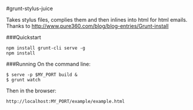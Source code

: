 #grunt-stylus-juice

Takes stylus files, complies them and then inlines into html for html emails. Thanks to http://www.pure360.com/blog/blog-entries/Grunt-install




###Quickstart

```
npm install grunt-cli serve -g
npm install
```


###Running
On the command line:
```
$ serve -p $MY_PORT build &
$ grunt watch
```

Then in the browser:

`http://localhost:MY_PORT/example/example.html`
